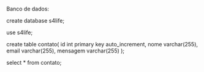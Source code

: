 Banco de dados:

create database s4life;

use s4life;
 
create table contato(
	id int primary key auto_increment,
	nome varchar(255),
    email varchar(255),
    mensagem varchar(255)
);
 
select * from contato;